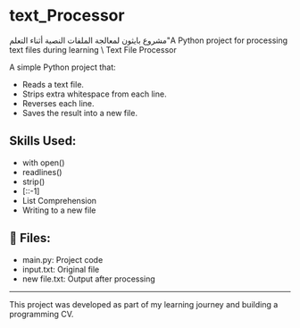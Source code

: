 # text_Processor
مشروع بايثون لمعالجة الملفات النصية أثناء التعلم\"A Python project for processing text files during learning
\ Text File Processor 

A simple Python project that:
- Reads a text file.
- Strips extra whitespace from each line.
- Reverses each line.
- Saves the result into a new file.

## Skills Used:
- with open()
- readlines()
- strip()
- [::-1]
- List Comprehension
- Writing to a new file

## 📂 Files:
- main.py: Project code
- input.txt: Original file
- new file.txt: Output after processing

---
This project was developed as part of my learning journey and building a programming CV.
